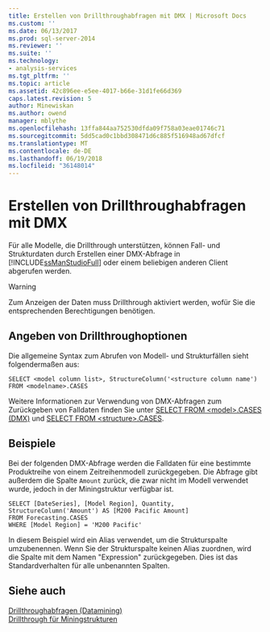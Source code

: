 ```yaml
---
title: Erstellen von Drillthroughabfragen mit DMX | Microsoft Docs
ms.custom: ''
ms.date: 06/13/2017
ms.prod: sql-server-2014
ms.reviewer: ''
ms.suite: ''
ms.technology:
- analysis-services
ms.tgt_pltfrm: ''
ms.topic: article
ms.assetid: 42c896ee-e5ee-4017-b66e-31d1fe66d369
caps.latest.revision: 5
author: Minewiskan
ms.author: owend
manager: mblythe
ms.openlocfilehash: 13ffa844aa752530dfda09f758a03eae01746c71
ms.sourcegitcommit: 5dd5cad0c1bbd308471d6c885f516948ad67dfcf
ms.translationtype: MT
ms.contentlocale: de-DE
ms.lasthandoff: 06/19/2018
ms.locfileid: "36148014"
---
```

# <a name="create-drillthrough-queries-using-dmx"></a>Erstellen von Drillthroughabfragen mit DMX
  Für alle Modelle, die Drillthrough unterstützen, können Fall- und Strukturdaten durch Erstellen einer DMX-Abfrage in [!INCLUDE[ssManStudioFull](../../includes/ssmanstudiofull-md.md)] oder einem beliebigen anderen Client abgerufen werden.  
  
> [!WARNING]  
>  Zum Anzeigen der Daten muss Drillthrough aktiviert werden, wofür Sie die entsprechenden Berechtigungen benötigen.  
  
## <a name="specifying-drillthrough-options"></a>Angeben von Drillthroughoptionen  
 Die allgemeine Syntax zum Abrufen von Modell- und Strukturfällen sieht folgendermaßen aus:  
  
```  
SELECT <model column list>, StructureColumn('<structure column name') FROM <modelname>.CASES  
```  
  
 Weitere Informationen zur Verwendung von DMX-Abfragen zum Zurückgeben von Falldaten finden Sie unter [SELECT FROM &#60;model&#62;.CASES &#40;DMX&#41;](/sql/dmx/select-from-model-content-dmx) und [SELECT FROM &#60;structure&#62;.CASES](/sql/dmx/select-from-structure-cases).  
  
## <a name="examples"></a>Beispiele  
 Bei der folgenden DMX-Abfrage werden die Falldaten für eine bestimmte Produktreihe von einem Zeitreihenmodell zurückgegeben. Die Abfrage gibt außerdem die Spalte `Amount` zurück, die zwar nicht im Modell verwendet wurde, jedoch in der Miningstruktur verfügbar ist.  
  
```  
SELECT [DateSeries], [Model Region], Quantity, StructureColumn('Amount') AS [M200 Pacific Amount]  
FROM Forecasting.CASES  
WHERE [Model Region] = 'M200 Pacific'  
```  
  
 In diesem Beispiel wird ein Alias verwendet, um die Strukturspalte umzubenennen. Wenn Sie der Strukturspalte keinen Alias zuordnen, wird die Spalte mit dem Namen "Expression" zurückgegeben. Dies ist das Standardverhalten für alle unbenannten Spalten.  
  
## <a name="see-also"></a>Siehe auch  
 [Drillthroughabfragen &#40;Datamining&#41;](drillthrough-queries-data-mining.md)   
 [Drillthrough für Miningstrukturen](drillthrough-on-mining-structures.md)  
  
  
